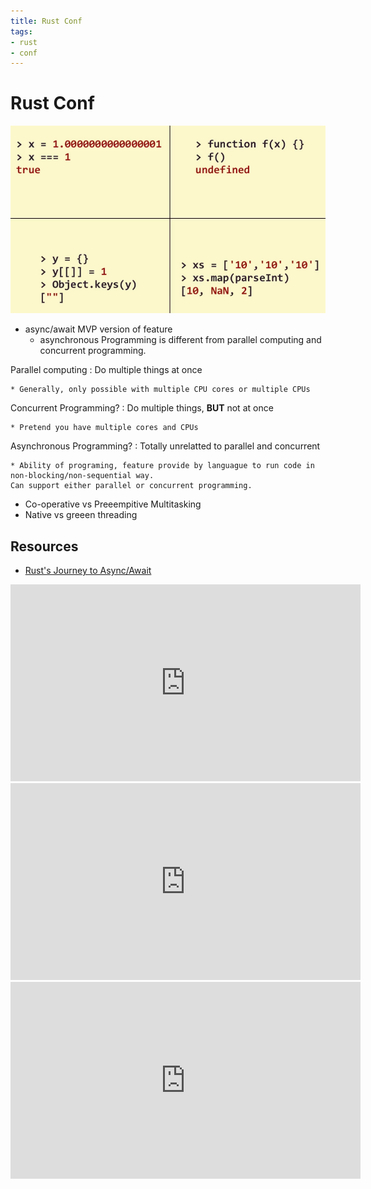 ```yaml
---
title: Rust Conf
tags:
- rust
- conf
---
```


# Rust Conf

<TagLinks />

![some image](../../.vuepress/public/img/js/javascript-design-issues.png)

* async/await MVP version of feature
  * asynchronous Programming is different from parallel computing and concurrent programming.

Parallel computing
:   Do multiple things at once

    * Generally, only possible with multiple CPU cores or multiple CPUs

Concurrent Programming?
:   Do multiple things, **BUT** not at once

    * Pretend you have multiple cores and CPUs

Asynchronous Programming?
:   Totally unrelatted to parallel and concurrent

    * Ability of programing, feature provide by languague to run code in non-blocking/non-sequential way.
    Can support either parallel or concurrent programming.

* Co-operative vs Preeempitive Multitasking
* Native vs greeen threading


## Resources

* [Rust's Journey to Async/Await](/pdf/QConNY2019-SteveKlabnik-RustsJourneytoAsyncwait.pdf)

<iframe width="560" height="315" src="https://www.youtube.com/embed/lJ3NC-R3gSI" frameborder="0" allow="accelerometer; autoplay; encrypted-media; gyroscope; picture-in-picture" allowfullscreen></iframe>

<iframe width="560" height="315" src="https://www.youtube.com/embed/NNwK5ZPAJCk" frameborder="0" allow="accelerometer; autoplay; encrypted-media; gyroscope; picture-in-picture" allowfullscreen></iframe>

<iframe width="560" height="315" src="https://www.youtube.com/embed/CY8fiOUqA1U" frameborder="0" allow="accelerometer; autoplay; encrypted-media; gyroscope; picture-in-picture" allowfullscreen></iframe>


<Footer />
